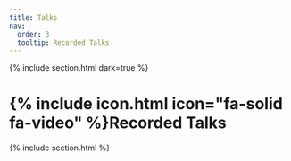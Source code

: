 ```yaml
---
title: Talks
nav:
  order: 3
  tooltip: Recorded Talks
---
```


{% include section.html dark=true %}
# {% include icon.html icon="fa-solid fa-video" %}Recorded Talks

{% include section.html %}

<script type="text/markdown">

![](https://www.youtube.com/watch?v=ENz7aj93Mqs)

![](//www.youtube.com/watch?v=ENz7aj93Mqs?width=800&height=500)

</script>
<!--
Video 2:
![](https://www.youtube.com/watch?v=C5VwJBE31JY?width=800&height=500)

Video 3: 
![Video](https://www.youtube.com/watch?v=Cxmt6_1wUNU?width=800&height=500)

Video 4: 
![](//https://www.youtube.com/watch?v=ENz7aj93Mqs?width=800&height=500)
-->


